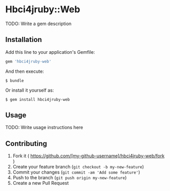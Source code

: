 # Hbci4jruby::Web

TODO: Write a gem description

## Installation

Add this line to your application's Gemfile:

```ruby
gem 'hbci4jruby-web'
```

And then execute:

    $ bundle

Or install it yourself as:

    $ gem install hbci4jruby-web

## Usage

TODO: Write usage instructions here

## Contributing

1. Fork it ( https://github.com/[my-github-username]/hbci4jruby-web/fork )
2. Create your feature branch (`git checkout -b my-new-feature`)
3. Commit your changes (`git commit -am 'Add some feature'`)
4. Push to the branch (`git push origin my-new-feature`)
5. Create a new Pull Request
